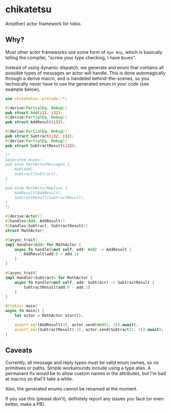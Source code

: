 # chikatetsu

An(other) actor framework for tokio.

## Why?

Most other actor frameworks use some form of `dyn Any`, which is basically telling the compiler, "screw your type checking, I have `Box`es".

Instead of using dynamic dispatch, we generate and enum that contains all possible types of messages an actor will handle. This is done automagically through a derive macro, and is handeled behind-the-scenes, so you technically never have to use the generated enum in your code (see example below).

```rs
use chikatetsu::prelude::*;

#[derive(PartialEq, Debug)]
pub struct Add(i32, i32);
#[derive(PartialEq, Debug)]
pub struct AddResult(i32);

#[derive(PartialEq, Debug)]
pub struct Subtract(i32, i32);
#[derive(PartialEq, Debug)]
pub struct SubtractResult(i32);

/*
Generated enums:
pub enum MathActorMessages {
    Add(Add),
    Subtract(Subtract),
}

pub enum MathActorReplies {
    AddResult(AddResult),
    SubtractResult(SubtractResult),
}
*/

#[derive(Actor)]
#[handles(Add, AddResult)]
#[handles(Subtract, SubtractResult)]
struct MathActor;

#[async_trait]
impl Handler<Add> for MathActor {
    async fn handle(&mut self, add: Add) -> AddResult {
        AddResult(add.0 + add.1)
    }
}

#[async_trait]
impl Handler<Subtract> for MathActor {
    async fn handle(&mut self, add: Subtract) -> SubtractResult {
        SubtractResult(add.0 - add.1)
    }
}

#[tokio::main]
async fn main() {
    let actor = MathActor.start();

    assert_eq!(AddResult(3), actor.send(Add(1, 2)).await);
    assert_eq!(SubtractResult(-1), actor.send(Subtract(1, 2)).await);
}
```

## Caveats
Currently, all message and reply types must be valid enum names, so no primitives or paths. Simple workarounds include using a type alias. A permanent fix would be to allow custom names in the attributes, but I'm bad at macros so that'll take a while.

Also, the generated enums cannot be renamed at the moment.

If you use this (please don't), definitely report any issues you face (or even better, make a PR).
